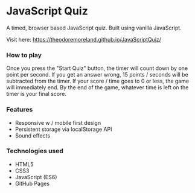 # JavaScript Quiz
A timed, browser based JavaScript quiz. Built using vanilla JavaScript.

Visit here: https://theodoremoreland.github.io/JavaScriptQuiz/

### How to play
Once you press the "Start Quiz" button, the timer will count down by one point per second. If you get an answer wrong, 15 points / seconds will be subtracted from the timer. If your score / time goes to 0 or less, the game will immediately end. By the end of the game, whatever time is left on the timer is your final score.

### Features
* Responsive w / mobile first design
* Persistent storage via localStorage API
* Sound effects

### Technologies used
* HTML5
* CSS3
* JavaScript (ES6)
* GitHub Pages

